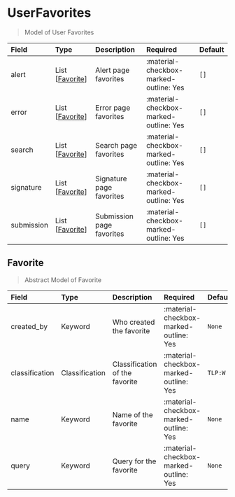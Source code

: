 [comment]: # (AUTOGENERATED MARKDOWN CONTENT. UPDATES TO ODM DOCUMENTATION SHOULD BE DONE THROUGH ASSEMBLYLINE-BASE REPO!)
# UserFavorites
> Model of User Favorites

| Field | Type | Description | Required | Default |
| :--- | :--- | :--- | :--- | :--- |
| alert | List [[Favorite](/assemblyline4_docs/odm/models/user_favorites/#favorite)] | Alert page favorites | :material-checkbox-marked-outline: Yes | `[]` |
| error | List [[Favorite](/assemblyline4_docs/odm/models/user_favorites/#favorite)] | Error page favorites | :material-checkbox-marked-outline: Yes | `[]` |
| search | List [[Favorite](/assemblyline4_docs/odm/models/user_favorites/#favorite)] | Search page favorites | :material-checkbox-marked-outline: Yes | `[]` |
| signature | List [[Favorite](/assemblyline4_docs/odm/models/user_favorites/#favorite)] | Signature page favorites | :material-checkbox-marked-outline: Yes | `[]` |
| submission | List [[Favorite](/assemblyline4_docs/odm/models/user_favorites/#favorite)] | Submission page favorites | :material-checkbox-marked-outline: Yes | `[]` |


[comment]: # (AUTOGENERATED MARKDOWN CONTENT. UPDATES TO ODM DOCUMENTATION SHOULD BE DONE THROUGH ASSEMBLYLINE-BASE REPO!)
## Favorite
> Abstract Model of Favorite

| Field | Type | Description | Required | Default |
| :--- | :--- | :--- | :--- | :--- |
| created_by | Keyword | Who created the favorite | :material-checkbox-marked-outline: Yes | `None` |
| classification | Classification | Classification of the favorite | :material-checkbox-marked-outline: Yes | `TLP:W` |
| name | Keyword | Name of the favorite | :material-checkbox-marked-outline: Yes | `None` |
| query | Keyword | Query for the favorite | :material-checkbox-marked-outline: Yes | `None` |


